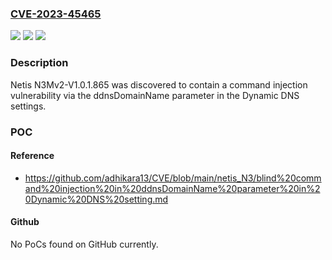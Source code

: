 ### [CVE-2023-45465](https://cve.mitre.org/cgi-bin/cvename.cgi?name=CVE-2023-45465)
![](https://img.shields.io/static/v1?label=Product&message=n%2Fa&color=blue)
![](https://img.shields.io/static/v1?label=Version&message=n%2Fa&color=blue)
![](https://img.shields.io/static/v1?label=Vulnerability&message=n%2Fa&color=brighgreen)

### Description

Netis N3Mv2-V1.0.1.865 was discovered to contain a command injection vulnerability via the ddnsDomainName parameter in the Dynamic DNS settings.

### POC

#### Reference
- https://github.com/adhikara13/CVE/blob/main/netis_N3/blind%20command%20injection%20in%20ddnsDomainName%20parameter%20in%20Dynamic%20DNS%20setting.md

#### Github
No PoCs found on GitHub currently.

